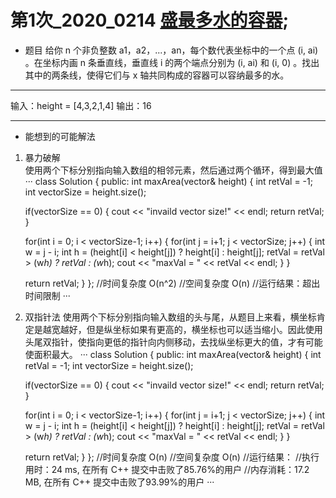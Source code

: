 # 第1次_2020_0214 [盛最多水的容器](https://leetcode-cn.com/problems/container-with-most-water/);
* 题目
给你 n 个非负整数 a1，a2，...，an，每个数代表坐标中的一个点 (i, ai) 。在坐标内画 n 条垂直线，垂直线 i 的两个端点分别为 (i, ai) 和 (i, 0) 。找出其中的两条线，使得它们与 x 轴共同构成的容器可以容纳最多的水。
***
输入：height = [4,3,2,1,4]
输出：16
***
* 能想到的可能解法   
1. 暴力破解   
使用两个下标分别指向输入数组的相邻元素，然后通过两个循环，得到最大值
···
class Solution {
public:
    int maxArea(vector<int>& height) {
    int retVal = -1;
	int vectorSize = height.size();

	if(vectorSize == 0) {
		cout << "invaild vector size!" << endl;
		return retVal;
	}

	for(int i = 0; i < vectorSize-1; i++) {
		for(int j = i+1; j < vectorSize; j++) {
			int w = j - i;
			int h = (height[i] < height[j]) ? height[i] : height[j];
			retVal = retVal > (w*h) ? retVal : (w*h);
			cout << "maxVal = " << retVal << endl;
		}
	}
	

	return retVal;
    }
};
//时间复杂度 O(n^2)
//空间复杂度 O(n)
//运行结果：超出时间限制
···   
2. 双指针法
使用两个下标分别指向输入数组的头与尾，从题目上来看，横坐标肯定是越宽越好，但是纵坐标如果有更高的，横坐标也可以适当缩小。因此使用头尾双指针，使指向更低的指针向内侧移动，去找纵坐标更大的值，才有可能使面积最大。
···
class Solution {
public:
    int maxArea(vector<int>& height) {
    int retVal = -1;
	int vectorSize = height.size();

	if(vectorSize == 0) {
		cout << "invaild vector size!" << endl;
		return retVal;
	}

	for(int i = 0; i < vectorSize-1; i++) {
		for(int j = i+1; j < vectorSize; j++) {
			int w = j - i;
			int h = (height[i] < height[j]) ? height[i] : height[j];
			retVal = retVal > (w*h) ? retVal : (w*h);
			cout << "maxVal = " << retVal << endl;
		}
	}
	

	return retVal;
    }
};
//时间复杂度 O(n)
//空间复杂度 O(n)
//运行结果：
//执行用时：24 ms, 在所有 C++ 提交中击败了85.76%的用户
//内存消耗：17.2 MB, 在所有 C++ 提交中击败了93.99%的用户
···   
